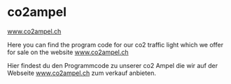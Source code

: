 # co2ampel
www.co2ampel.ch

Here you can find the program code for our co2 traffic light which we offer for sale on the website www.co2ampel.ch

Hier findest du den Programmcode zu unserer co2 Ampel die wir auf der Webseite www.co2ampel.ch zum verkauf anbieten.
